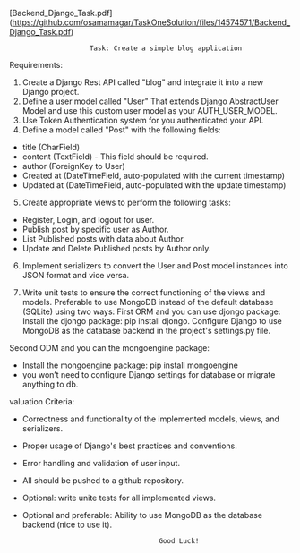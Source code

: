 [Backend_Django_Task.pdf]
(https://github.com/osamamagar/TaskOneSolution/files/14574571/Backend_Django_Task.pdf)


                        Task: Create a simple blog application
Requirements:
1. Create a Django Rest API called "blog" and integrate it into a new Django
project.
2. Define a user model called "User" That extends Django AbstractUser Model
and use this custom user model as your AUTH_USER_MODEL.
3. Use Token Authentication system for you authenticated your API.
4. Define a model called "Post" with the following fields:

- title (CharField)
- content (TextField) - This field should be required.
- author (ForeignKey to User)
- Created at (DateTimeField, auto-populated with the current timestamp)
- Updated at (DateTimeField, auto-populated with the update timestamp)

5. Create appropriate views to perform the following tasks:
- Register, Login, and logout for user.
- Publish post by specific user as Author.
- List Published posts with data about Author.
- Update and Delete Published posts by Author only.

6. Implement serializers to convert the User and Post model instances into JSON
format and vice versa.


7. Write unit tests to ensure the correct functioning of the views and models.
Preferable to use MongoDB instead of the default database (SQLite) using two ways:
First ORM and you can use djongo package:
Install the djongo package: pip install djongo.
Configure Django to use MongoDB as the database backend in the project's settings.py
file.


Second ODM and you can the mongoengine package:
- Install the mongoengine package: pip install mongoengine
- you won’t need to configure Django settings for database or migrate anything to db.


valuation Criteria:

- Correctness and functionality of the implemented models, views, and serializers.
- Proper usage of Django's best practices and conventions.
- Error handling and validation of user input.
- All should be pushed to a github repository.
- Optional: write unite tests for all implemented views.
- Optional and preferable: Ability to use MongoDB as the database backend (nice to use it).
                            
                            
                                        Good Luck!